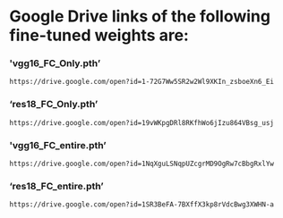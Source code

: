 # Google Drive links of the following fine-tuned weights are:

### 'vgg16_FC_Only.pth’ 
    https://drive.google.com/open?id=1-72G7Ww5SR2w2Wl9XKIn_zsboeXn6_Ei
  
### ‘res18_FC_Only.pth’
    https://drive.google.com/open?id=19vWKpgDRl8RKfhWo6jIzu864VBsg_usj
 
### 'vgg16_FC_entire.pth’
    https://drive.google.com/open?id=1NqXguLSNqpUZcgrMD9OgRw7cBbgRxlYw
 
### ‘res18_FC_entire.pth’
    https://drive.google.com/open?id=1SR3BeFA-7BXffX3kp8rVdcBwg3XWHN-a
 
